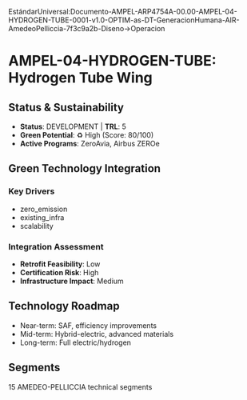 EstándarUniversal:Documento-AMPEL-ARP4754A-00.00-AMPEL-04-HYDROGEN-TUBE-0001-v1.0-OPTIM-as-DT-GeneracionHumana-AIR-AmedeoPelliccia-7f3c9a2b-Diseno→Operacion

# AMPEL-04-HYDROGEN-TUBE: Hydrogen Tube Wing

## Status & Sustainability
- **Status**: DEVELOPMENT | **TRL**: 5
- **Green Potential**: ♻️ High (Score: 80/100)
- **Active Programs**: ZeroAvia, Airbus ZEROe

## Green Technology Integration
### Key Drivers
- zero_emission
- existing_infra
- scalability

### Integration Assessment
- **Retrofit Feasibility**: Low
- **Certification Risk**: High
- **Infrastructure Impact**: Medium

## Technology Roadmap
- Near-term: SAF, efficiency improvements
- Mid-term: Hybrid-electric, advanced materials
- Long-term: Full electric/hydrogen

## Segments
15 AMEDEO-PELLICCIA technical segments
